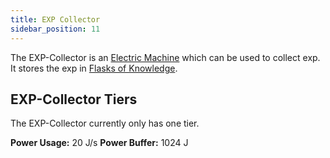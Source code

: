 ```yaml
---
title: EXP Collector
sidebar_position: 11
---
```


The EXP-Collector is an [Electric Machine](../Electric-Machines.md) which can be used to collect exp.  
It stores the exp in [Flasks of Knowledge](../../Magical-Gadgets/Flask-of-Knowledge.md).

## EXP-Collector Tiers

The EXP-Collector currently only has one tier.

**Power Usage:** 20 J/s **Power Buffer:** 1024 J
